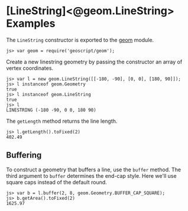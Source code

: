 [LineString]<@geom.LineString> Examples
=======================================

The `LineString` constructor is exported to the [geom](@geom) module.

    js> var geom = require('geoscript/geom');

Create a new linestring geometry by passing the constructor an array of vertex
coordinates.

    js> var l = new geom.LineString([[-180, -90], [0, 0], [180, 90]]);
    js> l instanceof geom.Geometry
    true
    js> l instanceof geom.LineString
    true
    js> l    
    LINESTRING (-180 -90, 0 0, 180 90)


The `getLength` method returns the line length.

    js> l.getLength().toFixed(2)
    402.49


Buffering
---------

To construct a geometry that buffers a line, use the `buffer` method.  The
third argument to `buffer` determines the end-cap style.  Here we'll use
square caps instead of the default round.

    js> var b = l.buffer(2, 8, geom.Geometry.BUFFER_CAP_SQUARE);
    js> b.getArea().toFixed(2)
    1625.97

